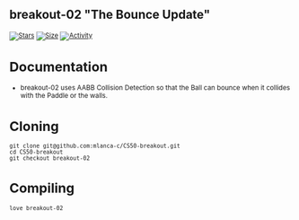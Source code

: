 ## breakout-02 "The Bounce Update"

 <small description of project>

 [![Stars](https://img.shields.io/github/stars/mlanca-c/CS50-breakout?color=ffff00&label=Stars&logo=Stars&style=?style=flat)](https://github.com/mlanca-c/CS50-breakout)
 [![Size](https://img.shields.io/github/repo-size/mlanca-c/CS50-breakout?color=blue&label=Size&logo=Size&style=?style=flat)](https://github.com/mlanca-c/CS50-breakout)
 [![Activity](https://img.shields.io/github/last-commit/mlanca-c/CS50-breakout?color=red&label=Last%20Commit&style=flat)](https://github.com/mlanca-c/CS50-breakout)
 
# Documentation

 * breakout-02 uses AABB Collision Detection so that the Ball can bounce when it collides with the Paddle or the walls.

# Cloning

 ```
 git clone git@github.com:mlanca-c/CS50-breakout.git
 cd CS50-breakout
 git checkout breakout-02
 ```
 
# Compiling
 
 ```
 love breakout-02
 ```
